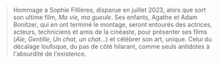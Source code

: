 > Hommage à Sophie Fillières, disparue en juillet 2023, alors que sort son ultime film, _Ma vie, ma gueule_. Ses enfants, Agathe et Adam Bonitzer, qui en ont terminé le montage, seront entourés des actrices, acteurs, techniciens et amis de la cinéaste, pour présenter ses films (_Aïe_, _Gentille_, _Un chat, un chat_...) et célébrer son art, unique. Celui du décalage loufoque, du pas de côté hilarant, comme seuls antidotes à l'absurdité de l'existence.
